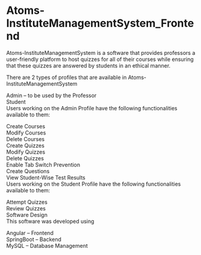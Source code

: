 # Atoms-InstituteManagementSystem_Frontend

Atoms-InstituteManagementSystem is a software that provides professors a user-friendly platform to host quizzes for all of their courses while ensuring that these quizzes are answered by students in an ethical manner.<br>

There are 2 types of profiles that are available in Atoms-InstituteManagementSystem<br>

Admin – to be used by the Professor<br>
Student<br>
Users working on the Admin Profile have the following functionalities available to them:<br>

Create Courses<br>
Modify Courses<br>
Delete Courses<br>
Create Quizzes<br>
Modify Quizzes<br>
Delete Quizzes<br>
Enable Tab Switch Prevention<br>
Create Questions<br>
View Student-Wise Test Results<br>
Users working on the Student Profile have the following functionalities available to them:<br>

Attempt Quizzes<br>
Review Quizzes<br>
Software Design<br>
This software was developed using<br>

Angular – Frontend<br>
SpringBoot – Backend<br>
MySQL – Database Management

